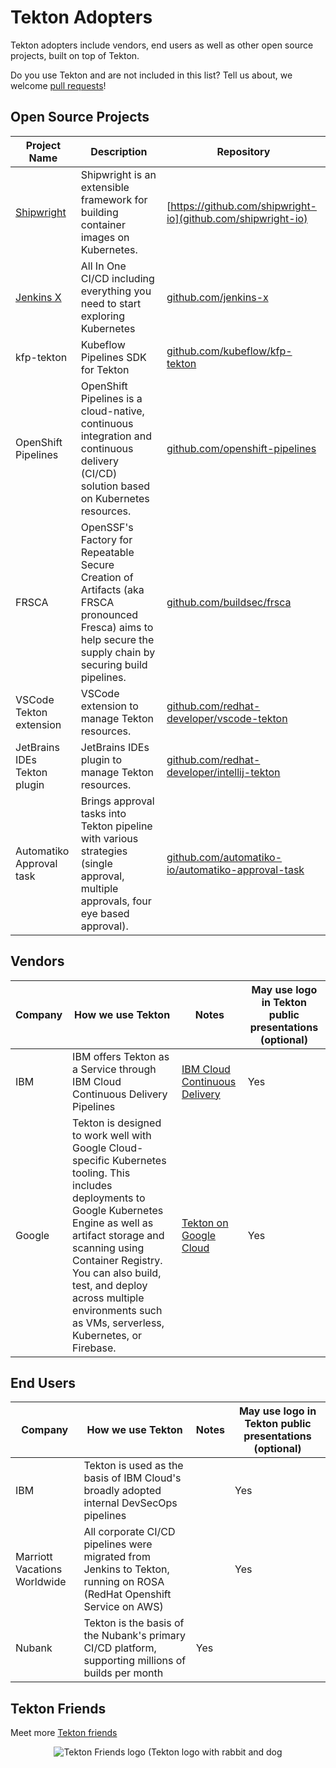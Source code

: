 # Tekton Adopters

Tekton adopters include vendors, end users as well as other
open source projects, built on top of Tekton.

Do you use Tekton and are not included in this list?
Tell us about, we welcome [pull requests](https://github.com/tektoncd/community/edit/main/adopters.md)!

## Open Source Projects

| Project Name | Description | Repository |
|--------------|-------------|---------|
| [Shipwright](https://shipwright.io/)   | Shipwright is an extensible framework for building container images on Kubernetes. | [https://github.com/shipwright-io](github.com/shipwright-io)
| [Jenkins X](https://jenkins-x.io/)    | All In One CI/CD including everything you need to start exploring Kubernetes | [github.com/jenkins-x](https://github.com/jenkins-x) |
| kfp-tekton | Kubeflow Pipelines SDK for Tekton | [github.com/kubeflow/kfp-tekton](https://github.com/kubeflow/kfp-tekton/) |
| OpenShift Pipelines | OpenShift Pipelines is a cloud-native, continuous integration and continuous delivery (CI/CD) solution based on Kubernetes resources. | [github.com/openshift-pipelines](https://github.com/openshift-pipelines) |
| FRSCA | OpenSSF's Factory for Repeatable Secure Creation of Artifacts (aka FRSCA pronounced Fresca) aims to help secure the supply chain by securing build pipelines. | [github.com/buildsec/frsca](https://github.com/buildsec/frsca) |
| VSCode Tekton extension | VSCode extension to manage Tekton resources. | [github.com/redhat-developer/vscode-tekton](https://github.com/redhat-developer/vscode-tekton) |
| JetBrains IDEs Tekton plugin | JetBrains IDEs plugin to manage Tekton resources. | [github.com/redhat-developer/intellij-tekton](https://github.com/redhat-developer/intellij-tekton) |
| Automatiko Approval task | Brings approval tasks into Tekton pipeline with various strategies (single approval, multiple approvals, four eye based approval). | [github.com/automatiko-io/automatiko-approval-task](https://github.com/automatiko-io/automatiko-approval-task) |


## Vendors

| Company | How we use Tekton | Notes | May use logo in Tekton public presentations (optional) |
|---------|-----------|---------|----------|
| IBM | IBM offers Tekton as a Service through IBM Cloud Continuous Delivery Pipelines| [IBM Cloud Continuous Delivery](https://www.ibm.com/cloud/continuous-delivery)| Yes |
| Google | Tekton is designed to work well with Google Cloud-specific Kubernetes tooling. This includes deployments to Google Kubernetes Engine as well as artifact storage and scanning using Container Registry. You can also build, test, and deploy across multiple environments such as VMs, serverless, Kubernetes, or Firebase.| [Tekton on Google Cloud](https://cloud.google.com/tekton)| Yes |



## End Users

| Company | How we use Tekton | Notes | May use logo in Tekton public presentations (optional) |
|---------|-----------|---------|----------|
| IBM | Tekton is used as the basis of IBM Cloud's broadly adopted internal DevSecOps pipelines | | Yes |
| Marriott Vacations Worldwide | All corporate CI/CD pipelines were migrated from Jenkins to Tekton, running on ROSA (RedHat Openshift Service on AWS) | | Yes |
| Nubank | Tekton is the basis of the Nubank's primary CI/CD platform, supporting millions of builds per month | Yes |

## Tekton Friends

Meet more [Tekton friends](https://github.com/tektoncd/friends/)

<p align="center">
<img src="https://github.com/tektoncd/friends/raw/main/tekton-friends.png" alt="Tekton Friends logo (Tekton logo with rabbit and dog"></img>
</p>

